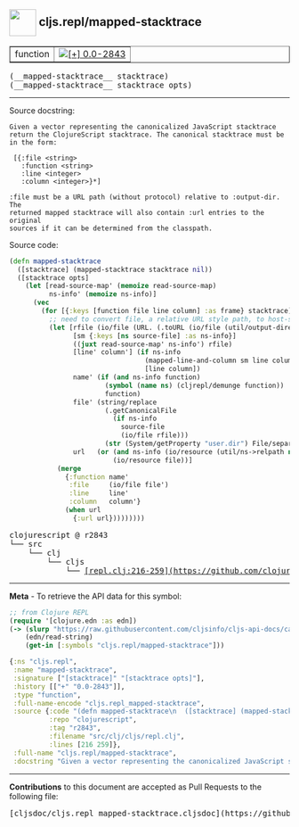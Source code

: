 ## <img width="48px" valign="middle" src="http://i.imgur.com/Hi20huC.png"> cljs.repl/mapped-stacktrace

 <table border="1">
<tr>

<td>function</td>
<td><a href="https://github.com/cljsinfo/cljs-api-docs/tree/0.0-2843"><img valign="middle" alt="[+] 0.0-2843" src="https://img.shields.io/badge/+-0.0--2843-lightgrey.svg"></a> </td>
</tr>
</table>

 <samp>
(__mapped-stacktrace__ stacktrace)<br>
</samp>
 <samp>
(__mapped-stacktrace__ stacktrace opts)<br>
</samp>

---




Source docstring:

```
Given a vector representing the canonicalized JavaScript stacktrace
return the ClojureScript stacktrace. The canonical stacktrace must be
in the form:

 [{:file <string>
   :function <string>
   :line <integer>
   :column <integer>}*]

:file must be a URL path (without protocol) relative to :output-dir. The
returned mapped stacktrace will also contain :url entries to the original
sources if it can be determined from the classpath.
```

Source code:

```clj
(defn mapped-stacktrace
  ([stacktrace] (mapped-stacktrace stacktrace nil))
  ([stacktrace opts]
    (let [read-source-map' (memoize read-source-map)
          ns-info' (memoize ns-info)]
      (vec
        (for [{:keys [function file line column] :as frame} stacktrace]
          ;; need to convert file, a relative URL style path, to host-specific file
          (let [rfile (io/file (URL. (.toURL (io/file (util/output-directory opts))) file))
                [sm {:keys [ns source-file] :as ns-info}]
                ((juxt read-source-map' ns-info') rfile)
                [line' column'] (if ns-info
                                  (mapped-line-and-column sm line column)
                                  [line column])
                name' (if (and ns-info function)
                        (symbol (name ns) (cljrepl/demunge function))
                        function)
                file' (string/replace
                        (.getCanonicalFile
                          (if ns-info
                            source-file
                            (io/file rfile)))
                        (str (System/getProperty "user.dir") File/separator) "")
                url   (or (and ns-info (io/resource (util/ns->relpath ns)))
                          (io/resource file))]
            (merge
              {:function name'
               :file     (io/file file')
               :line     line'
               :column   column'}
              (when url
                {:url url}))))))))
```

 <pre>
clojurescript @ r2843
└── src
    └── clj
        └── cljs
            └── <ins>[repl.clj:216-259](https://github.com/clojure/clojurescript/blob/r2843/src/clj/cljs/repl.clj#L216-L259)</ins>
</pre>


---

__Meta__ - To retrieve the API data for this symbol:

```clj
;; from Clojure REPL
(require '[clojure.edn :as edn])
(-> (slurp "https://raw.githubusercontent.com/cljsinfo/cljs-api-docs/catalog/cljs-api.edn")
    (edn/read-string)
    (get-in [:symbols "cljs.repl/mapped-stacktrace"]))
```

```clj
{:ns "cljs.repl",
 :name "mapped-stacktrace",
 :signature ["[stacktrace]" "[stacktrace opts]"],
 :history [["+" "0.0-2843"]],
 :type "function",
 :full-name-encode "cljs.repl_mapped-stacktrace",
 :source {:code "(defn mapped-stacktrace\n  ([stacktrace] (mapped-stacktrace stacktrace nil))\n  ([stacktrace opts]\n    (let [read-source-map' (memoize read-source-map)\n          ns-info' (memoize ns-info)]\n      (vec\n        (for [{:keys [function file line column] :as frame} stacktrace]\n          ;; need to convert file, a relative URL style path, to host-specific file\n          (let [rfile (io/file (URL. (.toURL (io/file (util/output-directory opts))) file))\n                [sm {:keys [ns source-file] :as ns-info}]\n                ((juxt read-source-map' ns-info') rfile)\n                [line' column'] (if ns-info\n                                  (mapped-line-and-column sm line column)\n                                  [line column])\n                name' (if (and ns-info function)\n                        (symbol (name ns) (cljrepl/demunge function))\n                        function)\n                file' (string/replace\n                        (.getCanonicalFile\n                          (if ns-info\n                            source-file\n                            (io/file rfile)))\n                        (str (System/getProperty \"user.dir\") File/separator) \"\")\n                url   (or (and ns-info (io/resource (util/ns->relpath ns)))\n                          (io/resource file))]\n            (merge\n              {:function name'\n               :file     (io/file file')\n               :line     line'\n               :column   column'}\n              (when url\n                {:url url}))))))))",
          :repo "clojurescript",
          :tag "r2843",
          :filename "src/clj/cljs/repl.clj",
          :lines [216 259]},
 :full-name "cljs.repl/mapped-stacktrace",
 :docstring "Given a vector representing the canonicalized JavaScript stacktrace\nreturn the ClojureScript stacktrace. The canonical stacktrace must be\nin the form:\n\n [{:file <string>\n   :function <string>\n   :line <integer>\n   :column <integer>}*]\n\n:file must be a URL path (without protocol) relative to :output-dir. The\nreturned mapped stacktrace will also contain :url entries to the original\nsources if it can be determined from the classpath."}

```

---

__Contributions__ to this document are accepted as Pull Requests to the following file:

 <pre>
[cljsdoc/cljs.repl_mapped-stacktrace.cljsdoc](https://github.com/cljsinfo/cljs-api-docs/blob/master/cljsdoc/cljs.repl_mapped-stacktrace.cljsdoc)
</pre>

